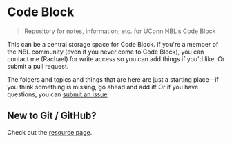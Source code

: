 # Code Block

>Repository for notes, information, etc. for UConn NBL's Code Block

This can be a central storage space for Code Block. If you're a member of the NBL
community (even if you never come to Code Block), you can contact me (Rachael)
for write access so you can add things if you'd like. Or submit a pull request.

The folders and topics and things that are here are just a starting place—if you
think something is missing, go ahead and add it! Or if you have questions, you can
[submit an issue](https://github.com/cranndarach/codeblock/issues).

## New to Git / GitHub?

Check out the [resource page](learning-materials/git-and-github.md).
